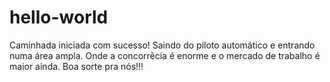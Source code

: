 # hello-world
Caminhada iniciada com sucesso!
Saindo do piloto automático e entrando numa área ampla. 
Onde a concorrêcia é enorme e o mercado de trabalho é maior ainda. Boa sorte pra nós!!!
